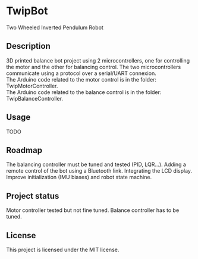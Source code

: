 # TwipBot

Two Wheeled Inverted Pendulum Robot

## Description

3D printed balance bot project using 2 microcontrollers, one for controlling the motor and the other for balancing control.
The two microcontrollers communicate using a protocol over a serial/UART connexion.\
The Arduino code related to the motor control is in the folder: TwipMotorController.\
The Arduino code related to the balance control is in the folder: TwipBalanceController.

## Usage

TODO

## Roadmap

The balancing controller must be tuned and tested (PID, LQR...).
Adding a remote control of the bot using a Bluetooth link.
Integrating the LCD display.
Improve initialization (IMU biases) and robot state machine.

## Project status

Motor controller tested but not fine tuned.
Balance controller has to be tuned.

## License

This project is licensed under the MIT license.
